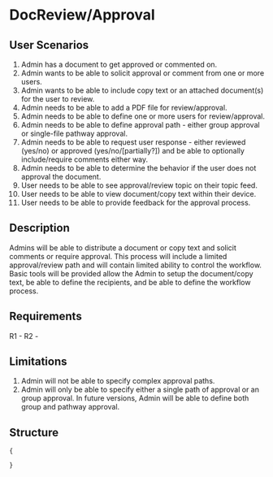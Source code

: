 DocReview/Approval
=====

User Scenarios
--------------
1. Admin has a document to get approved or commented on.
2. Admin wants to be able to solicit approval or comment from one or more users.
3. Admin wants to be able to include copy text or an attached document(s) for the user to review.
4. Admin needs to be able to add a PDF file for review/approval.
5. Admin needs to be able to define one or more users for review/approval.
6. Admin needs to be able to define approval path - either group approval or single-file pathway approval.
7. Admin needs to be able to request user response - either reviewed (yes/no) or approved (yes/no/[partially?]) and be able to optionally include/require comments either way.
8. Admin needs to be able to determine the behavior if the user does not approval the document.
9. User needs to be able to see approval/review topic on their topic feed.
10. User needs to be able to view document/copy text within their device.
11. User needs to be able to provide feedback for the approval process.

Description
-----------
Admins will be able to distribute a document or copy text and solicit comments or require approval.  This process will include a limited approval/review path and will contain limited ability to control the workflow.  Basic tools will be provided allow the Admin to setup the document/copy text, be able to define the recipients, and be able to define the workflow process.

Requirements
------------
R1 - 
R2 - 

Limitations
-----------
1. Admin will not be able to specify complex approval paths.
2. Admin will only be able to specify either a single path of approval or an group approval.  In future versions, Admin will be able to define both group and pathway approval.

Structure
---------
```
{

}
```
